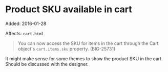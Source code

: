 # Product SKU available in cart

Added: 2016-01-28

Affects: `cart.html`

> You can now access the SKU for items in the cart through the Cart object's `cart.items.sku` property. (BIG-25731)

It might make sense for some themes to show the product SKU in the cart. Should be discussed with the designer.

